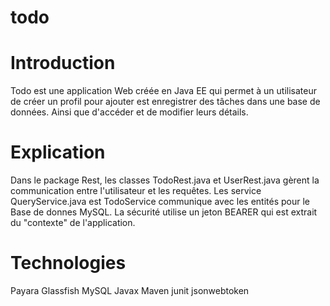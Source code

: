 # todo

# Introduction
Todo est une application Web créée en Java EE qui permet à un utilisateur de créer un profil pour ajouter 
est enregistrer des tâches dans une base de données. Ainsi que d'accéder et de modifier leurs détails.

# Explication
Dans le package Rest, les classes TodoRest.java et UserRest.java gèrent la communication entre l'utilisateur et les requêtes.
Les service QueryService.java est TodoService communique avec les entités pour le Base de donnes MySQL.
La sécurité utilise un jeton BEARER qui est extrait du "contexte" de l'application.

# Technologies
Payara
Glassfish
MySQL
Javax
Maven
junit
jsonwebtoken
